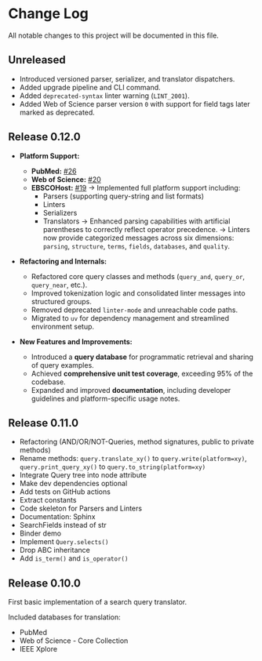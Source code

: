 
# Change Log
All notable changes to this project will be documented in this file.

## Unreleased

- Introduced versioned parser, serializer, and translator dispatchers.
- Added upgrade pipeline and CLI command.
- Added `deprecated-syntax` linter warning (`LINT_2001`).
- Added Web of Science parser version `0` with support for field tags later
  marked as deprecated.

## Release 0.12.0

- **Platform Support:**
  - **PubMed:** [#26](https://github.com/CoLRev-Environment/search-query/pull/26)
  - **Web of Science:** [#20](https://github.com/CoLRev-Environment/search-query/pull/20)
  - **EBSCOHost:** [#19](https://github.com/CoLRev-Environment/search-query/pull/19)
    → Implemented full platform support including:
    - Parsers (supporting query-string and list formats)
    - Linters
    - Serializers
    - Translators
    → Enhanced parsing capabilities with artificial parentheses to correctly reflect operator precedence.
    → Linters now provide categorized messages across six dimensions: `parsing`, `structure`, `terms`, `fields`, `databases`, and `quality`.

- **Refactoring and Internals:**
  - Refactored core query classes and methods (`query_and`, `query_or`, `query_near`, etc.).
  - Improved tokenization logic and consolidated linter messages into structured groups.
  - Removed deprecated `linter-mode` and unreachable code paths.
  - Migrated to `uv` for dependency management and streamlined environment setup.

- **New Features and Improvements:**
  - Introduced a **query database** for programmatic retrieval and sharing of query examples.
  - Achieved **comprehensive unit test coverage**, exceeding 95% of the codebase.
  - Expanded and improved **documentation**, including developer guidelines and platform-specific usage notes.

## Release 0.11.0

- Refactoring (AND/OR/NOT-Queries, method signatures, public to private methods)
- Rename methods: `query.translate_xy()` to `query.write(platform=xy)`, `query.print_query_xy()` to `query.to_string(platform=xy)`
- Integrate Query tree into node attribute
- Make dev dependencies optional
- Add tests on GitHub actions
- Extract constants
- Code skeleton for Parsers and Linters
- Documentation: Sphinx
- SearchFields instead of str
- Binder demo
- Implement `Query.selects()`
- Drop ABC inheritance
- Add `is_term()` and `is_operator()`

## Release 0.10.0

First basic implementation of a search query translator.

Included databases for translation:
- PubMed
- Web of Science - Core Collection
- IEEE Xplore
